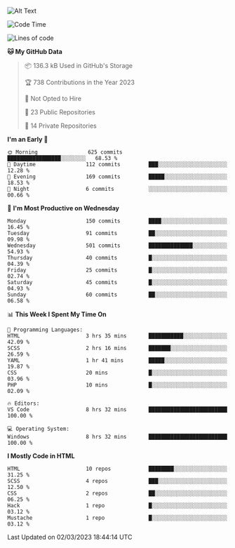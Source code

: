 ![Alt Text](https://media0.giphy.com/media/H48YKEw3fXrcvIF2xE/200w.gif?cid=82a1493badypnrqv7no5k2m47eq0kdlkwed89qw5z8bd6g57&rid=200w.gif)

<!--START_SECTION:waka-->
![Code Time](http://img.shields.io/badge/Code%20Time-21%20hrs%2037%20mins-blue)

![Lines of code](https://img.shields.io/badge/From%20Hello%20World%20I%27ve%20Written-446.2%20thousand%20lines%20of%20code-blue)

**🐱 My GitHub Data** 

> 📦 136.3 kB Used in GitHub's Storage 
 > 
> 🏆 738 Contributions in the Year 2023
 > 
> 🚫 Not Opted to Hire
 > 
> 📜 23 Public Repositories 
 > 
> 🔑 14 Private Repositories 
 > 
**I'm an Early 🐤** 

```text
🌞 Morning                625 commits         █████████████████░░░░░░░░   68.53 % 
🌆 Daytime                112 commits         ███░░░░░░░░░░░░░░░░░░░░░░   12.28 % 
🌃 Evening                169 commits         █████░░░░░░░░░░░░░░░░░░░░   18.53 % 
🌙 Night                  6 commits           ░░░░░░░░░░░░░░░░░░░░░░░░░   00.66 % 
```
📅 **I'm Most Productive on Wednesday** 

```text
Monday                   150 commits         ████░░░░░░░░░░░░░░░░░░░░░   16.45 % 
Tuesday                  91 commits          ██░░░░░░░░░░░░░░░░░░░░░░░   09.98 % 
Wednesday                501 commits         ██████████████░░░░░░░░░░░   54.93 % 
Thursday                 40 commits          █░░░░░░░░░░░░░░░░░░░░░░░░   04.39 % 
Friday                   25 commits          █░░░░░░░░░░░░░░░░░░░░░░░░   02.74 % 
Saturday                 45 commits          █░░░░░░░░░░░░░░░░░░░░░░░░   04.93 % 
Sunday                   60 commits          ██░░░░░░░░░░░░░░░░░░░░░░░   06.58 % 
```


📊 **This Week I Spent My Time On** 

```text
💬 Programming Languages: 
HTML                     3 hrs 35 mins       ███████████░░░░░░░░░░░░░░   42.09 % 
SCSS                     2 hrs 16 mins       ███████░░░░░░░░░░░░░░░░░░   26.59 % 
YAML                     1 hr 41 mins        █████░░░░░░░░░░░░░░░░░░░░   19.87 % 
CSS                      20 mins             █░░░░░░░░░░░░░░░░░░░░░░░░   03.96 % 
PHP                      10 mins             █░░░░░░░░░░░░░░░░░░░░░░░░   02.09 % 

🔥 Editors: 
VS Code                  8 hrs 32 mins       █████████████████████████   100.00 % 

💻 Operating System: 
Windows                  8 hrs 32 mins       █████████████████████████   100.00 % 
```

**I Mostly Code in HTML** 

```text
HTML                     10 repos            ████████░░░░░░░░░░░░░░░░░   31.25 % 
SCSS                     4 repos             ███░░░░░░░░░░░░░░░░░░░░░░   12.50 % 
CSS                      2 repos             ██░░░░░░░░░░░░░░░░░░░░░░░   06.25 % 
Hack                     1 repo              █░░░░░░░░░░░░░░░░░░░░░░░░   03.12 % 
Mustache                 1 repo              █░░░░░░░░░░░░░░░░░░░░░░░░   03.12 % 
```




 Last Updated on 02/03/2023 18:44:14 UTC
<!--END_SECTION:waka-->
